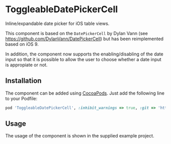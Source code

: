 # ToggleableDatePickerCell

Inline/expandable date picker for iOS table views. 

This component is based on the `DatePickerCell` by Dylan Vann 
(see https://github.com/DylanVann/DatePickerCell) but has been reimplemented based on iOS 9. 

In addition, the component
now supports the enabling/disabling of the date input so that it is possible to allow the user to choose whether
a date input is appropiate or not.

## Installation

The component can be added using [CocoaPods](http://cocoapods.org). Just add the following line to your Podfile:

```ruby
pod 'ToggleableDatePickerCell', :inhibit_warnings => true, :git => 'https://github.com/stanft/ToggleableDatePickerCell', :tag => '0.5.0'
```

## Usage

The usage of the component is shown in the supplied example project.
